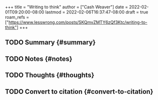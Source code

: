 +++
title = "Writing to think"
author = ["Cash Weaver"]
date = 2022-02-01T09:20:00-08:00
lastmod = 2022-02-06T16:37:47-08:00
draft = true
roam_refs = ["https://www.lesswrong.com/posts/SKQmvZMTY6zQf3Ktc/writing-to-think"]
+++

## <span class="org-todo todo TODO">TODO</span> Summary {#summary}


## <span class="org-todo todo TODO">TODO</span> Notes {#notes}


## <span class="org-todo todo TODO">TODO</span> Thoughts {#thoughts}


## <span class="org-todo todo TODO">TODO</span> Convert to citation {#convert-to-citation}
